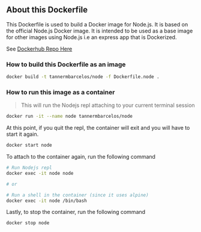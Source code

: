 ## About this Dockerfile

This Dockerfile is used to build a Docker image for Node.js. It is based on the official Node.js Docker image. It is intended to be used as a base image for other images using Node.js i.e an express app that is Dockerized.

See [Dockerhub Repo Here](https://hub.docker.com/repository/docker/tannermbarcelos/node/general)

### How to build this Dockerfile as an image

```bash
docker build -t tannermbarcelos/node -f Dockerfile.node .
```

### How to run this image as a container

> This will run the Nodejs repl attaching to your current terminal session

```bash
docker run -it --name node tannermbarcelos/node
```

At this point, if you quit the repl, the container will exit and you will have to start it again.

```bash
docker start node
```

To attach to the container again, run the following command

```bash
# Run Nodejs repl
docker exec -it node node

# or

# Run a shell in the container (since it uses alpine)
docker exec -it node /bin/bash
```

Lastly, to stop the container, run the following command

```bash
docker stop node
```
